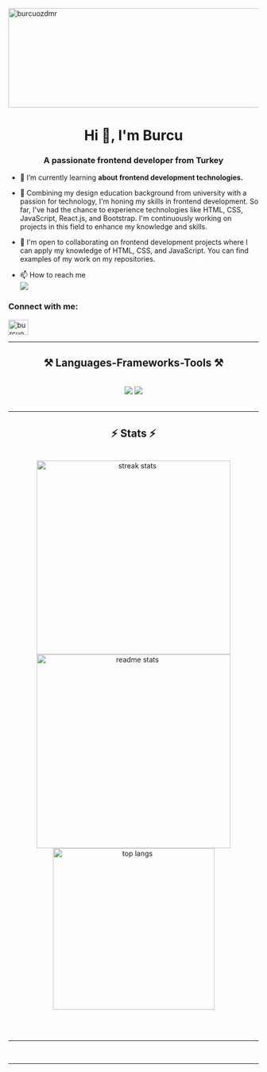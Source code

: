 <img align="center" src="https://i.pinimg.com/originals/39/0e/1e/390e1e3ed860bcc23fea7fb84cfd393b.jpg" alt="burcuozdmr"   style="height: 200px; width: 1000px; overflow: hidden;"/>
<h1 align="center">Hi 👋, I'm Burcu</h1>
<h3 align="center">A passionate frontend developer from Turkey</h3>

- 🌱 I’m currently learning **about frontend development technologies.**
  
- 🚀 Combining my design education background from university with a passion for technology, I'm honing my skills in     frontend development. So far, I've had the chance to experience technologies like HTML, CSS, JavaScript, React.js, and Bootstrap. I'm continuously working on projects in this field to enhance my knowledge and skills.
  
- 👯 I'm open to collaborating on frontend development projects where I can apply my knowledge of HTML, CSS, and JavaScript. You can find examples of my work on my repositories.

- 📫 How to reach me <br/>  <a href="mailto:burcuozdemir38@gmail.com">
    <img src="https://img.shields.io/badge/Gmail-333333?style=for-the-badge&logo=gmail&logoColor=red" />
  </a>

<h3 align="left">Connect with me:</h3>
<p align="left">
<a href="https://linkedin.com/in/burcuozdmr" target="blank"><img align="center" src="https://raw.githubusercontent.com/rahuldkjain/github-profile-readme-generator/master/src/images/icons/Social/linked-in-alt.svg" alt="burcuozdmr" height="30" width="40" /></a>
</p>

 <hr/>
 
<h2 align="center">⚒️ Languages-Frameworks-Tools ⚒️</h2>
<br/>
<div align="center">
    <img src="https://skillicons.dev/icons?i=react,bootstrap,html,css,vscode,github,git" />
    <img src="https://skillicons.dev/icons?i=javascript,typescript" /><br>
</div>

<br/>
<hr/>


<h2 align="center">⚡ Stats ⚡</h2>
<br>
<div align=center>
  <img width=390 src="https://github-readme-streak-stats.herokuapp.com/?user=burcuozdmr&count_private=true&theme=react&border_radius=10" alt="streak stats"/>
  <img width=390 src="https://github-readme-stats.vercel.app/api?username=burcuozdmr&count_private=true&show_icons=true&theme=react&rank_icon=github&border_radius=10" alt="readme stats" />
  <br/>
  <img width=325 align="center" src="https://github-readme-stats.vercel.app/api/top-langs/?username=burcuozdmr&langs_count=8&layout=compact&theme=react&border_radius=10&size_weight=0.5&count_weight=0.5&exclude_repo=github-readme-stats" alt="top langs" />
</div>

<br/><br/>

<hr/>

<br/>


<hr/>
